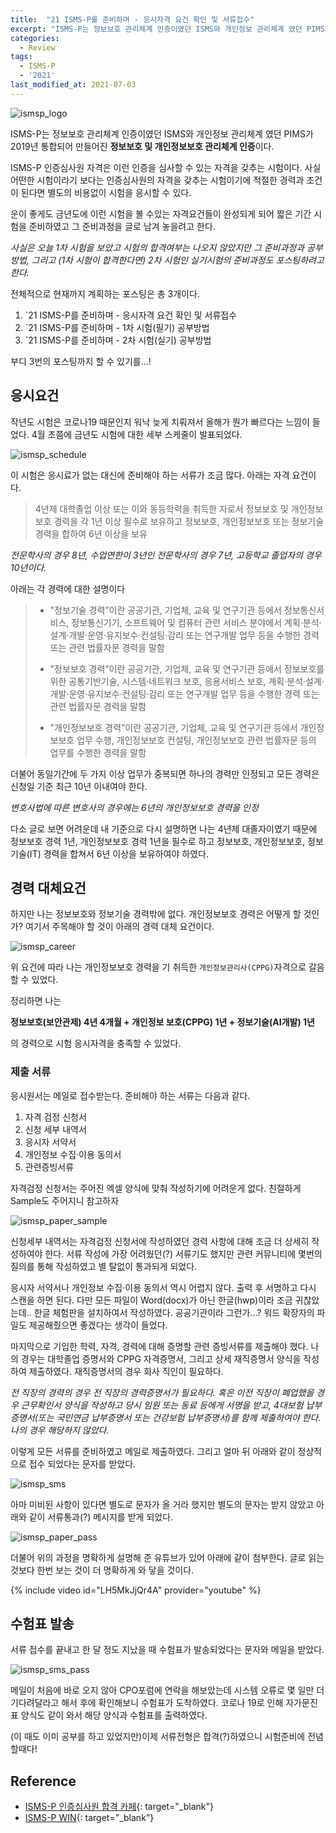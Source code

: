 ```yaml
---
title:  "21 ISMS-P를 준비하며 - 응시자격 요건 확인 및 서류접수"
excerpt: "ISMS-P는 정보보호 관리체계 인증이였던 ISMS와 개인정보 관리체계 였던 PIMS가 2019년 통합되어 만들어진 정보보호 및 개인정보보호 관리체계 인증이다."
categories:
  - Review
tags:
  - ISMS-P
  - '2021'
last_modified_at: 2021-07-03
---
```


![ismsp_logo](/assets/images/2021/07/ismsp_logo.png)

ISMS-P는 정보보호 관리체계 인증이였던 ISMS와 개인정보 관리체계 였던 PIMS가 2019년 통합되어 만들어진 **정보보호 및 개인정보보호 관리체계 인증**이다.

ISMS-P 인증심사원 자격은 이런 인증을 심사할 수 있는 자격을 갖추는 시험이다. 사실 어떤한 시험이라기 보다는 인증심사원의 자격을 갖추는 시험이기에 적절한 경력과 조건이 된다면 별도의 비용없이 시험을 응시할 수 있다.

운이 좋게도 금년도에 이런 시험을 볼 수있는 자격요건들이 완성되게 되어 짧은 기간 시험을 준비하였고 그 준비과정을 글로 남겨 놓을려고 한다.

*사실은 오늘 1차 시험을 보았고 시험의 합격여부는 나오지 않았지만 그 준비과정과 공부방법, 그리고 (1차 시험이 합격한다면) 2차 시험인 실기시험의 준비과정도 포스팅하려고 한다.*

전체적으로 현재까지 계획하는 포스팅은 총 3개이다.

1. `21 ISMS-P를 준비하며 - 응시자격 요건 확인 및 서류접수
2. `21 ISMS-P를 준비하며 - 1차 시험(필기) 공부방법
3. `21 ISMS-P를 준비하며 - 2차 시험(실기) 공부방법

부디 3번의 포스팅까지 할 수 있기를...!

## 응시요건

작년도 시험은 코로나19 때문인지 워낙 늦게 치뤄져서 올해가 뭔가 빠르다는 느낌이 들었다. 4월 초쯤에 금년도 시험에 대한 세부 스케줄이 발표되었다.

![ismsp_schedule](/assets/images/2021/07/ismsp_schedule.png)

이 시험은 응시료가 없는 대신에 준비해야 하는 서류가 조금 많다.
아래는 자격 요건이다.

>4년제 대학졸업 이상 또는 이와 동등학력을 취득한 자로서 정보보호 및 개인정보보호 경력을 각 1년 이상 필수로 보유하고 정보보호, 개인정보보호 또는 정보기술 경력을 합하여 6년 이상을 보유


*전문학사의 경우 8년, 수업연한이 3년인 전문학사의 경우 7년, 고등학교 졸업자의 경우 10년이다.*

아래는 각 경력에 대한 설명이다

> -  "정보기술 경력”이란 공공기관, 기업체, 교육 및 연구기관 등에서 정보통신서비스, 정보통신기기, 소프트웨어 및 컴퓨터 관련 서비스 분야에서 계획‧분석‧설계‧개발‧운영‧유지보수‧컨설팅‧감리 또는
연구개발 업무 등을 수행한 경력 또는 관련 법률자문 경력을 말함
>
> - "정보보호 경력”이란 공공기관, 기업체, 교육 및 연구기관 등에서 정보보호를 위한 공통기반기술, 시스템‧네트워크 보호, 응용서비스 보호, 계획‧분석‧설계‧개발‧운영‧유지보수‧컨설팅‧감리 또는 연구개발 업무 등을 수행한 경력 또는 관련 법률자문 경력을 말함
>
> - "개인정보보호 경력”이란 공공기관, 기업체, 교육 및 연구기관 등에서 개인정보보호 업무 수행, 개인정보보호 컨설팅, 개인정보보호 관련 법률자문 등의 업무를 수행한 경력을 말함

더불어 동일기간에 두 가지 이상 업무가 중복되면 하나의 경력만 인정되고 모든 경력은 신청일 기준 최근 10년 이내여야 한다.

*변호사법에 따른 변호사의 경우에는 6년의 개인정보보호 경력을 인정*

다소 글로 보면 어려운데 내 기준으로 다시 설명하면 나는 4년제 대졸자이였기 때문에 정보보호 경력 1년, 개인정보보호 경력 1년을 필수로 하고 정보보호, 개인정보보호, 정보기술(IT) 경력을 합쳐서 6년 이상을 보유하여야 하였다.

## 경력 대체요건

하지만 나는 정보보호와 정보기술 경력밖에 없다. 개인정보보호 경력은 어떻게 할 것인가? 여기서 주목해야 할 것이 아래의 경력 대체 요건이다.

![ismsp_career](/assets/images/2021/07/ismsp_career.png)

위 요건에 따라 나는 개인정보보호 경력을 기 취득한 `개인정보관리사(CPPG)`자격으로 갈음할 수 있었다.

정리하면 나는

**정보보호(보안관제) 4년 4개월 + 개인정보 보호(CPPG) 1년 + 정보기술(AI개발) 1년**

의 경력으로 시험 응시자격을 충족할 수 있었다.

### 제출 서류

응시원서는 메일로 접수받는다. 준비해야 하는 서류는 다음과 같다.

1. 자격 검정 신청서
2. 신청 세부 내역서
3. 응시자 서약서
4. 개인정보 수집‧이용 동의서
5. 관련증빙서류

자격검정 신청서는 주어진 엑셀 양식에 맞춰 작성하기에 어려운게 없다. 친절하게 Sample도 주어지니 참고하자

![ismsp_paper_sample](/assets/images/2021/07/ismsp_paper_sample.png)

신청세부 내역서는 자격검정 신청서에 작성하였던 경력 사항에 대해 조금 더 상세히 작성하여야 한다. 서류 작성에 가장 어려웠던(?) 서류기도 했지만 관련 커뮤니티에 몇번의 질의를 통해 작성하였고 별 탈없이 통과되게 되었다.

응시자 서약서나 개인정보 수집‧이용 동의서 역시 어렵지 않다. 출력 후 서명하고 다시 스캔을 하면 된다. 다만 모든 파일이 Word(docx)가 아닌 한글(hwp)이라 조금 귀찮았는데.. 한글 체험판을 설치하여서 작성하였다. 공공기관이라 그런가...? 워드 확장자의 파일도 제공해줬으면 좋겠다는 생각이 들었다.

마지막으로 기입한 학력, 자격, 경력에 대해 증명할 관련 증빙서류를 제출해야 했다. 나의 경우는 대학졸업 증명서와 CPPG 자격증명서, 그리고 상세 재직증명서 양식을 작성하여 제출하였다. 재직증명서의 경우 회사 직인이 필요하다.

*전 직장의 경력의 경우 전 직장의 경력증명서가 필요하다. 혹은 이전 직장이 폐업했을 경우 근무확인서 양식을 작성하고 당시 임원 또는 동료 등에게 서명을 받고, 4대보험 납부증명서(또는 국민연금 납부증명서 또는 건강보험 납부증명서)를 함께 제출하여야 한다. 나의 경우 해당하지 않았다.*

이렇게 모든 서류를 준비하였고 메일로 제출하였다. 그리고 얼마 뒤 아래와 같이 정상적으로 접수 되었다는 문자를 받았다. 

![ismsp_sms](/assets/images/2021/07/ismsp_sms.png)

아마 미비된 사항이 있다면 별도로 문자가 올 거라 했지만 별도의 문자는 받지 않았고 아래와 같이 서류통과(?) 메시지를 받게 되었다.

![ismsp_paper_pass](/assets/images/2021/07/ismsp_paper_pass.png)

더불어 위의 과정을 명확하게 설명해 준 유튜브가 있어 아래에 같이 첨부한다. 글로 읽는 것보다 한번 보는 것이 더 명확하게 와 닿을 것이다.

{% include video id="LH5MkJjQr4A" provider="youtube" %}

## 수험표 발송

서류 접수를 끝내고 한 달 정도 지났을 때 수험표가 발송되었다는 문자와 메일을 받았다.

![ismsp_sms_pass](/assets/images/2021/07/ismsp_sms_pass.png)

메일이 처음에 바로 오지 않아 CPO포럼에 연락을 해보았는데 시스템 오류로 몇 일만 더 기다려달라고 해서 후에 확인해보니 수험표가 도착하였다. 코로나 19로 인해 자가문진표 양식도 같이 와서 해당 양식과 수험표를 출력하였다.

(이 때도 이미 공부를 하고 있었지만)이제 서류전형은 합격(?)하였으니 시험준비에 전념할때다!

## Reference
- [ISMS-P 인증심사원 합격 카페](https://cafe.naver.com/ismspwin){: target="_blank"}
- [ISMS-P WIN](https://www.youtube.com/channel/UCUKOCxqR7MiJRpEqoTue4EA){: target="_blank"}